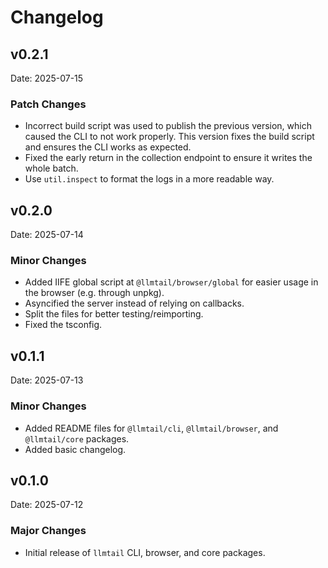 # Changelog

## v0.2.1

Date: 2025-07-15

### Patch Changes

- Incorrect build script was used to publish the previous version, which caused the CLI to not work properly. This version fixes the build script and ensures the CLI works as expected.
- Fixed the early return in the collection endpoint to ensure it writes the whole batch.
- Use `util.inspect` to format the logs in a more readable way.

## v0.2.0

Date: 2025-07-14

### Minor Changes

- Added IIFE global script at `@llmtail/browser/global` for easier usage in the browser (e.g. through unpkg).
- Asyncified the server instead of relying on callbacks.
- Split the files for better testing/reimporting.
- Fixed the tsconfig.

## v0.1.1

Date: 2025-07-13

### Minor Changes

- Added README files for `@llmtail/cli`, `@llmtail/browser`, and `@llmtail/core` packages.
- Added basic changelog.

## v0.1.0

Date: 2025-07-12

### Major Changes

- Initial release of `llmtail` CLI, browser, and core packages.